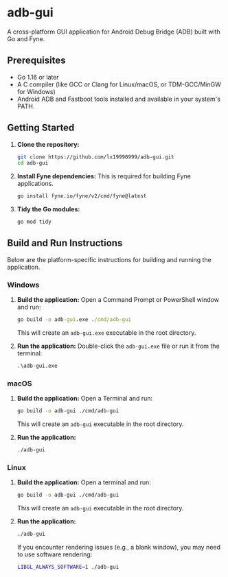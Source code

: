 # adb-gui

A cross-platform GUI application for Android Debug Bridge (ADB) built with Go and Fyne.

## Prerequisites

- Go 1.16 or later
- A C compiler (like GCC or Clang for Linux/macOS, or TDM-GCC/MinGW for Windows)
- Android ADB and Fastboot tools installed and available in your system's PATH.

## Getting Started

1.  **Clone the repository:**
    ```sh
    git clone https://github.com/lx19990999/adb-gui.git
    cd adb-gui
    ```

2.  **Install Fyne dependencies:**
    This is required for building Fyne applications.
    ```sh
    go install fyne.io/fyne/v2/cmd/fyne@latest
    ```

3.  **Tidy the Go modules:**
    ```sh
    go mod tidy
    ```

## Build and Run Instructions

Below are the platform-specific instructions for building and running the application.

### Windows

1.  **Build the application:**
    Open a Command Prompt or PowerShell window and run:
    ```cmd
    go build -o adb-gui.exe ./cmd/adb-gui
    ```
    This will create an `adb-gui.exe` executable in the root directory.

2.  **Run the application:**
    Double-click the `adb-gui.exe` file or run it from the terminal:
    ```cmd
    .\adb-gui.exe
    ```

### macOS

1.  **Build the application:**
    Open a Terminal and run:
    ```sh
    go build -o adb-gui ./cmd/adb-gui
    ```
    This will create an `adb-gui` executable in the root directory.

2.  **Run the application:**
    ```sh
    ./adb-gui
    ```

### Linux

1.  **Build the application:**
    Open a terminal and run:
    ```sh
    go build -o adb-gui ./cmd/adb-gui
    ```
    This will create an `adb-gui` executable in the root directory.

2.  **Run the application:**
    ```sh
    ./adb-gui
    ```
    If you encounter rendering issues (e.g., a blank window), you may need to use software rendering:
    ```sh
    LIBGL_ALWAYS_SOFTWARE=1 ./adb-gui